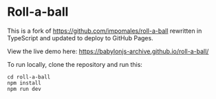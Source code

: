 # Roll-a-ball

<!--
![Deploy to GitHub Pages](https://github.com/babylonjs-archive/roll-a-ball/actions/workflows/deploy.yml/badge.svg)
-->

This is a fork of <https://github.com/impomales/roll-a-ball> rewritten in TypeScript and updated to deploy to GitHub Pages.

View the live demo here: <https://babylonjs-archive.github.io/roll-a-ball/>

To run locally, clone the repository and run this:

    cd roll-a-ball
    npm install
    npm run dev

